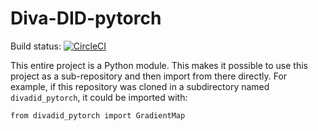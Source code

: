 # Diva-DID-pytorch

Build status: [![CircleCI](https://circleci.com/gh/Finomnis/divadid_pytorch.svg?style=svg)](https://circleci.com/gh/Finomnis/divadid_pytorch)

This entire project is a Python module.
This makes it possible to use this project as a sub-repository and then import from there directly.
For example, if this repository was cloned in a subdirectory named `divadid_pytorch`, it could be imported with:
```
from divadid_pytorch import GradientMap
```

